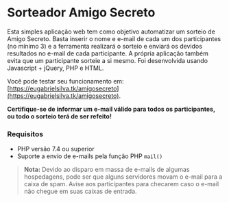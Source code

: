 # Sorteador Amigo Secreto
Esta simples aplicação web tem como objetivo automatizar um sorteio de Amigo Secreto. Basta inserir o nome e e-mail de cada um dos participantes (no mínimo 3) e a ferramenta realizará o sorteio e enviará os devidos resultados no e-mail de cada participante. A própria aplicação também evita que um participante sorteie a si mesmo. Foi desenvolvida usando Javascript + jQuery, PHP e HTML.

Você pode testar seu funcionamento em: [https://eugabrielsilva.tk/amigosecreto](https://eugabrielsilva.tk/amigosecreto).

**Certifique-se de informar um e-mail válido para todos os participantes, ou todo o sorteio terá de ser refeito!**

### Requisitos
- PHP versão 7.4 ou superior
- Suporte a envio de e-mails pela função PHP `mail()`

> **Nota:** Devido ao disparo em massa de e-mails de algumas hospedagens, pode ser que alguns servidores movam o e-mail para a caixa de spam. Avise aos participantes para checarem caso o e-mail não chegue em suas caixas de entrada.